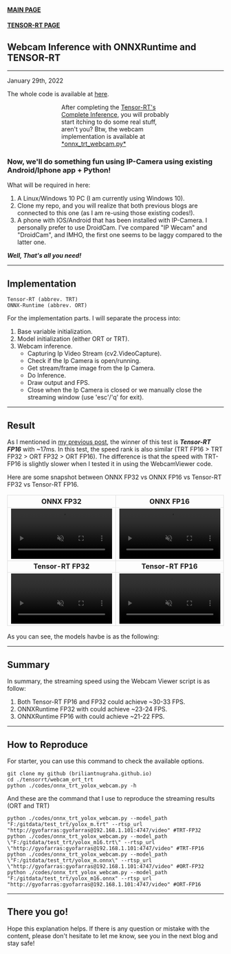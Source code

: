 <style>
  .center {
    display: block;
    margin-left: auto;
    margin-right: auto;
    width: 50%;
  }

  td, th {
  border: 1px solid #dddddd;
  /* padding: 8px; */
}
</style>

<div>
  <lic><a href="../../"><h4>MAIN PAGE</h4></a></lic>
  <lic><a href="../"><h4>TENSOR-RT PAGE</h4></a></lic>
</div>

## Webcam Inference with ONNXRuntime and TENSOR-RT
---
January 29th, 2022

The whole code is available at <a href="http://github.com/briliantnugraha/briliantnugraha.github.io/tensorrt/webcam_ort_trt/">here</a>.

<p class="center">
    After completing the <a href="../understand_trt_complete">Tensor-RT's Complete Inference</a>, you will probably start itching to do some real stuff, aren't you?
    Btw, the webcam implementation is available at <a href="./codes/onnx_trt_webcam.py">*onnx_trt_webcam.py*</a>
</p>

### Now, we'll do something fun using IP-Camera using existing Android/Iphone app + Python!


What will be required in here:
1. A Linux/Windows 10 PC (I am currently using Windows 10).
2. Clone my repo, and you will realize that both previous blogs are connected to this one (as I am re-using those existing codes!).
3. A phone with IOS/Android that has been installed with IP-Camera. I personally prefer to use DroidCam. I've compared "IP Wecam" and "DroidCam", and IMHO, the first one seems to be laggy compared to the latter one.

***Well, That's all you need!***

---
## Implementation

``` 
Tensor-RT (abbrev. TRT)
ONNX-Runtime (abbrev. ORT)
```


For the implementation parts. I will separate the process into:
1. Base variable initialization.
2. Model initialization (either ORT or TRT).
3. Webcam inference.
    - Capturing Ip Video Stream (cv2.VideoCapture).
    - Check if the Ip Camera is open/running.
    - Get stream/frame image from the Ip Camera.
    - Do Inference.
    - Draw output and FPS.
    - Close when the Ip Camera is closed or we manually close the streaming window (use 'esc'/'q' for exit).


---
## Result

As I mentioned in <a href="./understand_trt_complete/">my previous post</a>, the winner of this test is ***Tensor-RT FP16*** with ~17ms. In this test, the speed rank is also similar (TRT FP16 > TRT FP32 > ORT FP32 > ORT FP16). The difference is that the speed with TRT-FP16 is slightly slower when I tested it in using the WebcamViewer code.

Here are some snapshot between ONNX FP32 vs ONNX FP16 vs Tensor-RT FP32 vs Tensor-RT FP16.

| ONNX FP32      | ONNX FP16 |
| :----:       |    :----:   |
| <video autoplay loop muted="muted" plays-inline="true"  width="100%" height="100%"><source src="./demo_videos/demo_ort_fp32.mp4" type="video/mp4"></video>      | <video autoplay loop muted plays-inline="true"  width="100%" height="100%"><source src="./demo_videos/demo_ort_fp16.mp4" type="video/mp4"></video> |  
| **Tensor-RT FP32**      | **Tensor-RT FP16** |
|  <video autoplay loop muted plays-inline="true"  width="100%" height="100%"><source src="./demo_videos/demo_trt_fp32.mp4" type="video/mp4"></video>   |  <video autoplay loop muted plays-inline="true"  width="100%" height="100%"><source src="./demo_videos/demo_trt_fp16.mp4" type="video/mp4"></video> | 

As you can see, the models havbe is as the following:

---
## Summary

In summary, the streaming speed using the Webcam Viewer script is as follow:
1. Both Tensor-RT FP16 and FP32 could achieve ~30-33 FPS.
2. ONNXRuntime FP32 with could achieve ~23-24 FPS.
3. ONNXRuntime FP16 with could achieve ~21-22 FPS.


---
## How to Reproduce

For starter, you can use this command to check the available options.
``` 
git clone my github (briliantnugraha.github.io)
cd ./tensorrt/webcam_ort_trt
python ./codes/onnx_trt_yolox_webcam.py -h
```

And these are the command that I use to reproduce the streaming results (ORT and TRT)
```
python ./codes/onnx_trt_yolox_webcam.py --model_path "F:/gitdata/test_trt/yolox_m.trt" --rtsp_url "http://gyofarras:gyofarras@192.168.1.101:4747/video" #TRT-FP32
python ./codes/onnx_trt_yolox_webcam.py --model_path \"F:/gitdata/test_trt/yolox_m16.trt\" --rtsp_url \"http://gyofarras:gyofarras@192.168.1.101:4747/video" #TRT-FP16
python ./codes/onnx_trt_yolox_webcam.py --model_path \"F:/gitdata/test_trt/yolox_m.onnx\" --rtsp_url \"http://gyofarras:gyofarras@192.168.1.101:4747/video" #ORT-FP32
python ./codes/onnx_trt_yolox_webcam.py --model_path "F:/gitdata/test_trt/yolox_m16.onnx" --rtsp_url "http://gyofarras:gyofarras@192.168.1.101:4747/video" #ORT-FP16
```

---
## There you go!

Hope this explanation helps. If there is any question or mistake with the content, please don't hesitate to let me know, see you in the next blog and stay safe!

